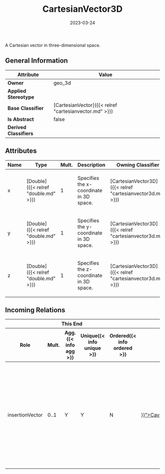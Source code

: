 ﻿---
title: CartesianVector3D
toc: false
type: specs
date: "2023-03-24"
draft: false
specification: VEC
version: 2.0.2
documentType: "Recommendation"
elementType: Class
classes:
  - CartesianVector3D
menu_name: vec-2.0.2
---
<p> A Cartesian vector in three-dimensional space.      </p>

## General Information

| Attribute               | Value |
|-------------------------|-------|
| **Owner**               | geo_3d |
| **Applied Stereotype**  |   |
| **Base Classifier**     | [CartesianVector]({{< relref "cartesianvector.md" >}})<br/>  |
| **Is Abstract**         | false |
| **Derived Classifiers** |   |

## Attributes
|  Name  |  Type  |  Mult.  |  Description  |  Owning Classifier  |
|--------|--------|---------|---------------|--------------|
|x| [Double]({{< relref "double.md" >}}) | 1 | <p> Specifies the x-coordinate in 3D space.      </p> | [CartesianVector3D]({{< relref "cartesianvector3d.md" >}}) |
|y| [Double]({{< relref "double.md" >}}) | 1 | <p> Specifies the y-coordinate in 3D space.      </p> | [CartesianVector3D]({{< relref "cartesianvector3d.md" >}}) |
|z| [Double]({{< relref "double.md" >}}) | 1 | <p> Specifies the z-coordinate in 3D space.      </p> | [CartesianVector3D]({{< relref "cartesianvector3d.md" >}}) |


##  Incoming Relations
<table>
    <thead>
        <tr>
           <th colspan="5">This End</th>
           <th colspan="2">Other End</th>
           <th colspan="1">General</th>
        </tr>
        <tr>
           <th>Role</th>
           <th>Mult.</th>
           <th>Agg.{{< info agg >}}</th>
           <th>Unique{{< info unique >}}</th>
           <th>Ordered{{< info ordered >}}</th>
           <th>Type</th>
           <th>Mult.</th>
           <th>Description</th>
        </tr>
    <thead>
    <tbody>
    <tr>
        <td>insertionVector</td>
        <td>0..1</td>
        <td>Y</td>
        <td>Y</td>
        <td>N</td>
        <td><a href="{{< relref "cavitypositiondetail.md" >}}">CavityPositionDetail</a></td>
        <td></td>
        <td>The direction in which a terminal is inserted from the <i>InsertionPosition</i> into the connector. The amount of the vector defines the length auf the cavity&#160;(The distance the terminal must travel from the <i>InsertionPostion </i>to its final position.</td>
    </tr>
    </tbody>
</table>



